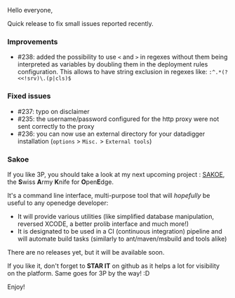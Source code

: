 Hello everyone,

Quick release to fix small issues reported recently.

### Improvements ###

- \#238: added the possibility to use `<` and `>` in regexes without them being interpreted as variables by doubling them in the deployment rules configuration. This allows to have string exclusion in regexes like: `:^.*(?<<!srv)\.(p|cls)$`

### Fixed issues ###

- \#237: typo on disclaimer
- \#235: the username/password configured for the http proxy were not sent correctly to the proxy
- \#236: you can now use an external directory for your datadigger installation (`options` > `Misc.` > `External tools`)

### Sakoe ###

If you like 3P, you should take a look at my next upcoming project : [SAKOE](https://github.com/jcaillon/Oetools.Sakoe), the **S**wiss **A**rmy **K**nife for **O**pen**E**dge. 

It's a command line interface, multi-purpose tool that will *hopefully* be useful to any openedge developer:

- It will provide various utilities (like simplified database manipulation, reversed XCODE, a better prolib interface and much more!)
- It is designated to be used in a CI (continuous integration) pipeline and will automate build tasks (similarly to ant/maven/msbuild and tools alike)

There are no releases yet, but it will be available soon.

If you like it, don't forget to **STAR IT** on github as it helps a lot for visibility on the platform. Same goes for 3P by the way! :D

Enjoy!